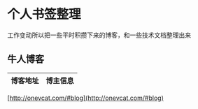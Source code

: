 # 个人书签整理
工作变动所以把一些平时积攒下来的博客，和一些技术文档整理出来

## 牛人博客
博客地址 | 博主信息
------- | -------
[http://onevcat.com/#blog](http://onevcat.com/#blog)
